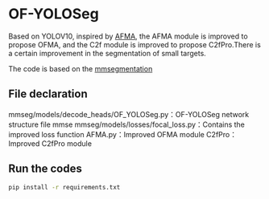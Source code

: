 # OF-YOLOSeg
Based on YOLOV10, inspired by [AFMA](https://github.com/ShengtianSang/AFMA), the AFMA module is improved to propose OFMA, and the C2f module is improved to propose C2fPro.There is a certain improvement in the segmentation of small targets.

The code is based on the [mmsegmentation](https://github.com/open-mmlab/mmsegmentation?tab=readme-ov-file) 

## File declaration
mmseg/models/decode_heads/OF_YOLOSeg.py：OF-YOLOSeg network structure file
mmse
mmseg/models/losses/focal_loss.py：Contains the improved loss function
AFMA.py：Improved OFMA module
C2fPro：Improved C2fPro module


## Run the codes
```bash
pip install -r requirements.txt
```
